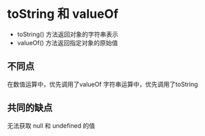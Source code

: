 # toString 和 valueOf

- toString() 方法返回对象的字符串表示
- valueOf() 方法返回指定对象的原始值

## 不同点

在数值运算中，优先调用了valueOf
字符串运算中，优先调用了toString

## 共同的缺点

无法获取 null 和 undefined 的值
